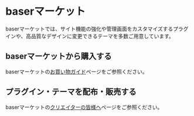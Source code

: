 # baserマーケット

baserマーケットでは、サイト機能の強化や管理画面をカスタマイズするプラグインや、高品質なデザインに変更できるテーマを多数ご用意しています。

## baserマーケットから購入する

baserマーケットの[お買い物ガイド](https://market.basercms.net/user_data/shopping_guide.php)ページをご参照ください。

## プラグイン・テーマを配布・販売する

baserマーケットの[クリエイターの皆様へ](https://market.basercms.net/user_data/to_creator.php)ページをご参照ください。